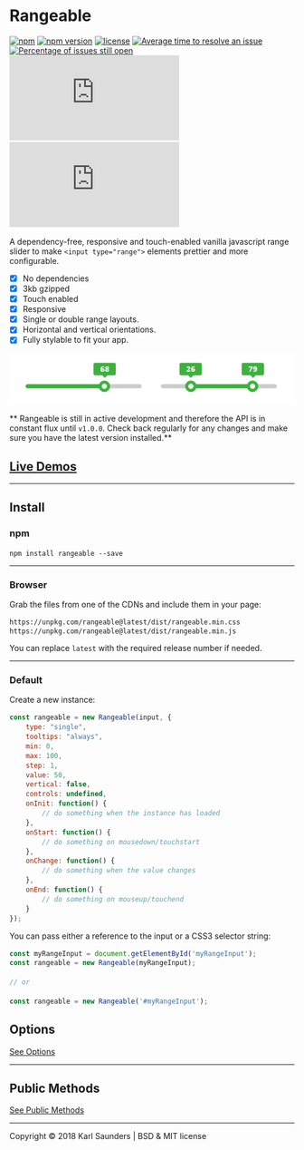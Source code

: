 # Rangeable

[![npm](https://img.shields.io/npm/dt/rangeable.svg)](https://www.npmjs.com/package/rangeable)
[![npm version](https://badge.fury.io/js/rangeable.svg)](https://badge.fury.io/js/rangeable)
[![license](https://img.shields.io/github/license/mashape/apistatus.svg)](https://github.com/Mobius1/Rangeable/blob/master/LICENSE)
[![Average time to resolve an issue](http://isitmaintained.com/badge/resolution/Mobius1/Rangeable.svg)](http://isitmaintained.com/project/Mobius1/Rangeable "Average time to resolve an issue")
[![Percentage of issues still open](http://isitmaintained.com/badge/open/Mobius1/Rangeable.svg)](http://isitmaintained.com/project/Mobius1/Rangeable "Percentage of issues still open")
![](http://img.badgesize.io/Mobius1/Rangeable/master/rangeable.min.js) ![](http://img.badgesize.io/Mobius1/Rangeable/master/rangeable.min.js?compression=gzip&label=gzipped)




A dependency-free, responsive and touch-enabled vanilla javascript range slider to make `<input type="range">` elements prettier and more configurable.

- [x] No dependencies
- [x] 3kb gzipped
- [x] Touch enabled
- [x] Responsive
- [x] Single or double range layouts.
- [x] Horizontal and vertical orientations.
- [x] Fully stylable to fit your app.

![Rangeable](/docs/rangeable.png?raw=true "Rangeable")

** Rangeable is still in active development and therefore the API is in constant flux until `v1.0.0`. Check back regularly for any changes and make sure you have the latest version installed.**

## [Live Demos](https://codepen.io/collection/AEWWkz/)

---

## Install

### npm
```
npm install rangeable --save
```

---

### Browser

Grab the files from one of the CDNs and include them in your page:

```
https://unpkg.com/rangeable@latest/dist/rangeable.min.css
https://unpkg.com/rangeable@latest/dist/rangeable.min.js
```

You can replace `latest` with the required release number if needed.

---

### Default

Create a new instance:

```javascript
const rangeable = new Rangeable(input, {
    type: "single",
    tooltips: "always",
    min: 0,
    max: 100,
    step: 1,
    value: 50,
    vertical: false,
    controls: undefined,
    onInit: function() {
        // do something when the instance has loaded
    },
    onStart: function() {
        // do something on mousedown/touchstart
    },
    onChange: function() {
        // do something when the value changes
    },
    onEnd: function() {
        // do something on mouseup/touchend
    }
});
```

You can pass either a reference to the input or a CSS3 selector string:

```javascript
const myRangeInput = document.getElementById('myRangeInput');
const rangeable = new Rangeable(myRangeInput);

// or

const rangeable = new Rangeable('#myRangeInput');
```

## Options

[See Options](https://github.com/Mobius1/Rangeable/wiki/Options)

---

## Public Methods

[See Public Methods](https://github.com/Mobius1/Rangeable/wiki/Public-Methods)

---

Copyright © 2018 Karl Saunders | BSD & MIT license